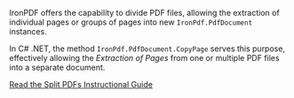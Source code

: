 IronPDF offers the capability to divide PDF files, allowing the extraction of individual pages or groups of pages into new `IronPdf.PdfDocument` instances.

In C# .NET, the method `IronPdf.PdfDocument.CopyPage` serves this purpose, effectively allowing the _Extraction of Pages_ from one or multiple PDF files into a separate document.

[Read the Split PDFs Instructional Guide](https://ironpdf.com/how-to/split-multipage-pdf/)